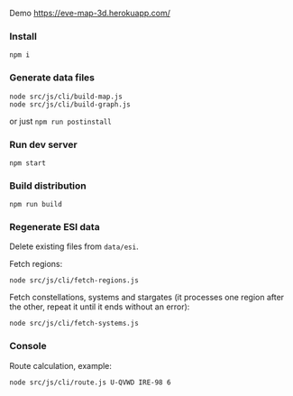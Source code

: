 
Demo https://eve-map-3d.herokuapp.com/

### Install

`npm i`

### Generate data files

```
node src/js/cli/build-map.js
node src/js/cli/build-graph.js
```

or just `npm run postinstall`

### Run dev server

`npm start`

### Build distribution

`npm run build`

### Regenerate ESI data

Delete existing files from `data/esi`.

Fetch regions:

`node src/js/cli/fetch-regions.js`

Fetch constellations, systems and stargates (it processes one region after the other, 
repeat it until it ends without an error):

`node src/js/cli/fetch-systems.js`

### Console

Route calculation, example:

`node src/js/cli/route.js U-QVWD IRE-98 6`
